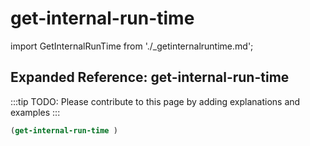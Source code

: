 # get-internal-run-time

import GetInternalRunTime from './_getinternalruntime.md';

<GetInternalRunTime />

## Expanded Reference: get-internal-run-time

:::tip
TODO: Please contribute to this page by adding explanations and examples
:::

```lisp
(get-internal-run-time )
```
